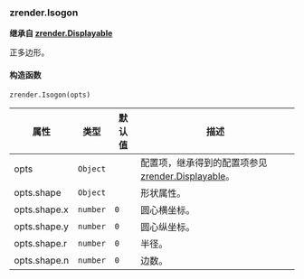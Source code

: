 ---
---

### zrender.Isogon

**继承自 [zrender.Displayable](#zrenderdisplayable)**

正多边形。

#### 构造函数

`zrender.Isogon(opts)`

|属性|类型|默认值|描述|
|---|---|---|---|
|opts|`Object`||配置项，继承得到的配置项参见 [zrender.Displayable](#zrenderdisplayable)。|
|opts.shape|`Object`||形状属性。|
|opts.shape.x|`number`|`0`|圆心横坐标。|
|opts.shape.y|`number`|`0`|圆心纵坐标。|
|opts.shape.r|`number`|`0`|半径。|
|opts.shape.n|`number`|`0`|边数。|
